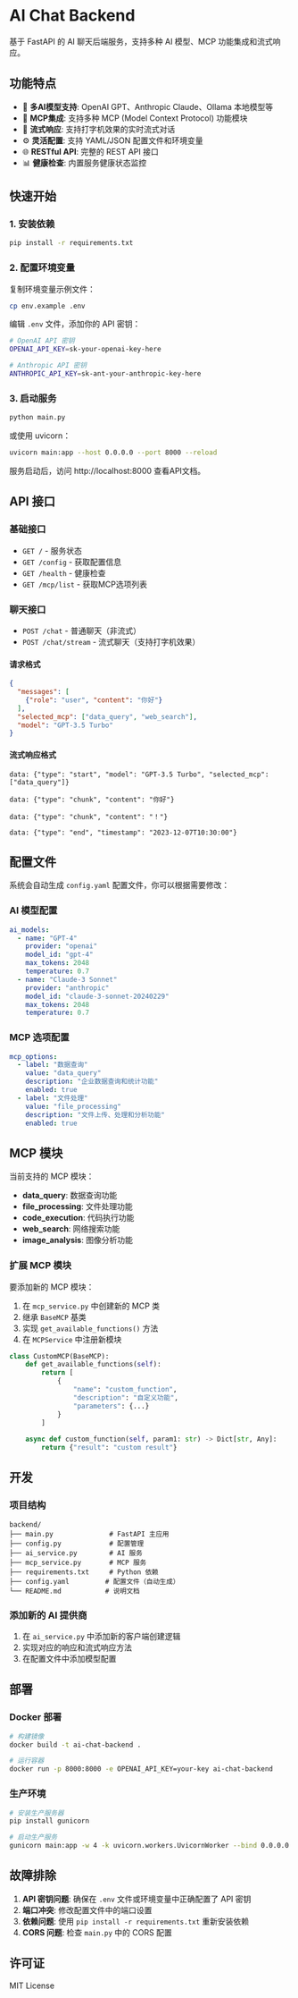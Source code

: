 # AI Chat Backend

基于 FastAPI 的 AI 聊天后端服务，支持多种 AI 模型、MCP 功能集成和流式响应。

## 功能特点

- 🤖 **多AI模型支持**: OpenAI GPT、Anthropic Claude、Ollama 本地模型等
- 🔌 **MCP集成**: 支持多种 MCP (Model Context Protocol) 功能模块
- 💬 **流式响应**: 支持打字机效果的实时流式对话
- ⚙️ **灵活配置**: 支持 YAML/JSON 配置文件和环境变量
- 🌐 **RESTful API**: 完整的 REST API 接口
- 📊 **健康检查**: 内置服务健康状态监控

## 快速开始

### 1. 安装依赖

```bash
pip install -r requirements.txt
```

### 2. 配置环境变量

复制环境变量示例文件：

```bash
cp env.example .env
```

编辑 `.env` 文件，添加你的 API 密钥：

```bash
# OpenAI API 密钥
OPENAI_API_KEY=sk-your-openai-key-here

# Anthropic API 密钥  
ANTHROPIC_API_KEY=sk-ant-your-anthropic-key-here
```

### 3. 启动服务

```bash
python main.py
```

或使用 uvicorn：

```bash
uvicorn main:app --host 0.0.0.0 --port 8000 --reload
```

服务启动后，访问 http://localhost:8000 查看API文档。

## API 接口

### 基础接口

- `GET /` - 服务状态
- `GET /config` - 获取配置信息
- `GET /health` - 健康检查
- `GET /mcp/list` - 获取MCP选项列表

### 聊天接口

- `POST /chat` - 普通聊天（非流式）
- `POST /chat/stream` - 流式聊天（支持打字机效果）

#### 请求格式

```json
{
  "messages": [
    {"role": "user", "content": "你好"}
  ],
  "selected_mcp": ["data_query", "web_search"],
  "model": "GPT-3.5 Turbo"
}
```

#### 流式响应格式

```
data: {"type": "start", "model": "GPT-3.5 Turbo", "selected_mcp": ["data_query"]}

data: {"type": "chunk", "content": "你好"}

data: {"type": "chunk", "content": "！"}

data: {"type": "end", "timestamp": "2023-12-07T10:30:00"}
```

## 配置文件

系统会自动生成 `config.yaml` 配置文件，你可以根据需要修改：

### AI 模型配置

```yaml
ai_models:
  - name: "GPT-4"
    provider: "openai"
    model_id: "gpt-4"
    max_tokens: 2048
    temperature: 0.7
  - name: "Claude-3 Sonnet"
    provider: "anthropic"
    model_id: "claude-3-sonnet-20240229"
    max_tokens: 2048
    temperature: 0.7
```

### MCP 选项配置

```yaml
mcp_options:
  - label: "数据查询"
    value: "data_query"
    description: "企业数据查询和统计功能"
    enabled: true
  - label: "文件处理"
    value: "file_processing"
    description: "文件上传、处理和分析功能"
    enabled: true
```

## MCP 模块

当前支持的 MCP 模块：

- **data_query**: 数据查询功能
- **file_processing**: 文件处理功能
- **code_execution**: 代码执行功能
- **web_search**: 网络搜索功能
- **image_analysis**: 图像分析功能

### 扩展 MCP 模块

要添加新的 MCP 模块：

1. 在 `mcp_service.py` 中创建新的 MCP 类
2. 继承 `BaseMCP` 基类
3. 实现 `get_available_functions()` 方法
4. 在 `MCPService` 中注册新模块

```python
class CustomMCP(BaseMCP):
    def get_available_functions(self):
        return [
            {
                "name": "custom_function",
                "description": "自定义功能",
                "parameters": {...}
            }
        ]
    
    async def custom_function(self, param1: str) -> Dict[str, Any]:
        return {"result": "custom result"}
```

## 开发

### 项目结构

```
backend/
├── main.py              # FastAPI 主应用
├── config.py            # 配置管理
├── ai_service.py        # AI 服务
├── mcp_service.py       # MCP 服务
├── requirements.txt     # Python 依赖
├── config.yaml         # 配置文件（自动生成）
└── README.md           # 说明文档
```

### 添加新的 AI 提供商

1. 在 `ai_service.py` 中添加新的客户端创建逻辑
2. 实现对应的响应和流式响应方法
3. 在配置文件中添加模型配置

## 部署

### Docker 部署

```bash
# 构建镜像
docker build -t ai-chat-backend .

# 运行容器
docker run -p 8000:8000 -e OPENAI_API_KEY=your-key ai-chat-backend
```

### 生产环境

```bash
# 安装生产服务器
pip install gunicorn

# 启动生产服务
gunicorn main:app -w 4 -k uvicorn.workers.UvicornWorker --bind 0.0.0.0:8000
```

## 故障排除

1. **API 密钥问题**: 确保在 `.env` 文件或环境变量中正确配置了 API 密钥
2. **端口冲突**: 修改配置文件中的端口设置
3. **依赖问题**: 使用 `pip install -r requirements.txt` 重新安装依赖
4. **CORS 问题**: 检查 `main.py` 中的 CORS 配置

## 许可证

MIT License 